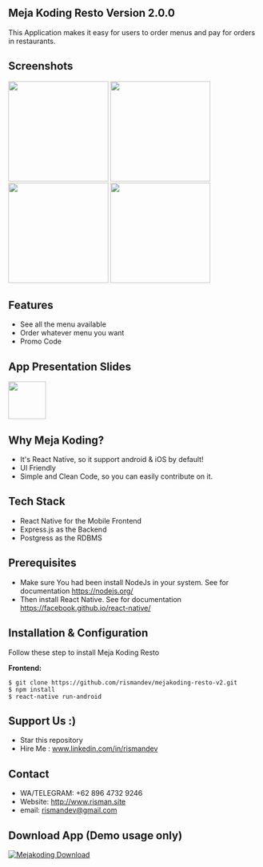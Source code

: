 ## Meja Koding Resto Version 2.0.0
This Application makes it easy for users to order menus and pay for orders in restaurants.

## Screenshots

<p float="left">
  <img src="https://drive.google.com/open?id=10Zmeo-ub1B_s-CgevTbS0pJk2sP2Y4mt" width="200" />
  <img src="https://drive.google.com/open?id=10Zmeo-ub1B_s-CgevTbS0pJk2sP2Y4mt" width="200"  />
  <img src="https://drive.google.com/open?id=10Zmeo-ub1B_s-CgevTbS0pJk2sP2Y4mt" width="200"  />
  <img src="https://drive.google.com/open?id=10Zmeo-ub1B_s-CgevTbS0pJk2sP2Y4mt" width="200"  />
</p>


## Features
* See all the menu available
* Order whatever menu you want
* Promo Code

## App Presentation Slides
[<img width=75 src="https://cdn.dribbble.com/users/198461/screenshots/1087053/attachments/135506/Google_Slides_Icon.png">](https://drive.google.com/uc?id=1_LzsM33knmgDV93TpfNPOBIeRpl-iE7bGRrgo04BY5I)

## Why Meja Koding?
* It's React Native, so it support android & iOS by default!
* UI Friendly
* Simple and Clean Code, so you can easily contribute on it.

## Tech Stack
* React Native for the Mobile Frontend
* Express.js as the Backend
* Postgress as the RDBMS

## Prerequisites
* Make sure You had been install NodeJs in your system. See for documentation https://nodejs.org/
* Then install React Native. See for documentation https://facebook.github.io/react-native/


## Installation & Configuration
Follow these step to install Meja Koding Resto

**Frontend:**
```
$ git clone https://github.com/rismandev/mejakoding-resto-v2.git
$ npm install
$ react-native run-android 
```

## Support Us :)
* Star this repository
* Hire Me : www.linkedin.com/in/rismandev
## Contact 
  * WA/TELEGRAM: +62 896 4732 9246
  * Website: http://www.risman.site
  * email: rismandev@gmail.com
  
## Download App (Demo usage only)
[![Mejakoding Download](https://i1.wp.com/apkmodsios.com/wp-content/uploads/2018/12/Download-Infinite-Design-3.4.10-Apk.png)](https://drive.google.com/uc?id=1aYblY1OoFzWcDxc2kDSZYehX31YinvHr)
